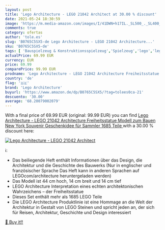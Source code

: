 ```yaml
---
layout: post
title: 'Lego Architecture - LEGO 21042 Architect at 30.00 % discount'
date: 2021-05-24 18:30:59
image: 'https://m.media-amazon.com/images/I/41DWN+h17IL._SL500_._SL400_.jpg'
comments: true
category: ofertas
author: 'tole.es'
slug: 'B0765C5SX5-de Lego Architecture - LEGO 21042 Architecture...'
sku: 'B0765C5SX5-de'
tags: [ 'Bauspielzeug & Konstruktionsspielzeug','Spielzeug','lego','lego architecture', ]
actualPrice: 69.99 EUR
currency: EUR
price: 69.99
comparePrice: 99.99 EUR
prodname: 'Lego Architecture - LEGO 21042 Architecture Freiheitsstatue  Modell zum Bauen  New York Souvenir  Geschenkidee für Sammler  1685 Teile '
country: 'de'
flag: '🇩🇪'
brand: 'Lego Architecture'
buyurl: 'https://www.amazon.de/dp/B0765C5SX5/?tag=tolees0ca-21'
descuento: '30.00'
average: '68.20079002079'
---
```


With a final price of 69.99 EUR (original: 99.99 EUR) you can find [Lego Architecture - LEGO 21042 Architecture Freiheitsstatue  Modell zum Bauen  New York Souvenir  Geschenkidee für Sammler  1685 Teile ](https://www.amazon.de/dp/B0765C5SX5/?tag=tolees0ca-21) with a  30.00 % discount here:

[![Lego Architecture - LEGO 21042 Architect](https://m.media-amazon.com/images/I/41DWN+h17IL._SL500_._SL400_.jpg)](https://www.amazon.de/dp/B0765C5SX5/?tag=tolees0ca-21)

ℹ️:

- Das beiliegende Heft enthält Informationen über das Design, die Architektur und die Geschichte des Bauwerks (Nur in englischer und französischer Sprache Das Heft kann in anderen Sprachen auf LEGOcom/architecture heruntergeladen werden)
- Das Modell ist 44 cm hoch, 14 cm breit und 14 cm tief
- LEGO Architecture Interpretation eines echten architektonischen Wahrzeichens – der Freiheitsstatue
- Dieses Set enthält mehr als 1685 LEGO Teile
- Die LEGO Architecture Produktlinie ist eine Hommage an die Welt der Architektur in Gestalt von LEGO Steinen und spricht jeden an, der sich für Reisen, Architektur, Geschichte und Design interessiert

[🛒 Buy it!!](https://www.amazon.de/dp/B0765C5SX5/?tag=tolees0ca-21)
